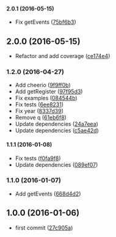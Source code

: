 #### 2.0.1 (2016-05-15)

* Fix getEvents ([75bf6b3](https://github.com/lgaticaq/beerjs/commit/75bf6b3))

## 2.0.0 (2016-05-15)

* Refactor and add coverage ([ce174e4](https://github.com/lgaticaq/beerjs/commit/ce174e4))

### 1.2.0 (2016-04-27)

* Add cheerio ([9f9ff0b](https://github.com/lgaticaq/beerjs/commit/9f9ff0b))
* Add getRegister ([97f95d3](https://github.com/lgaticaq/beerjs/commit/97f95d3))
* Fix examples ([084544b](https://github.com/lgaticaq/beerjs/commit/084544b))
* Fix tests ([6ee8231](https://github.com/lgaticaq/beerjs/commit/6ee8231))
* Fix year ([8337d39](https://github.com/lgaticaq/beerjs/commit/8337d39))
* Remove q ([61eb6f8](https://github.com/lgaticaq/beerjs/commit/61eb6f8))
* Update dependencies ([24a7eea](https://github.com/lgaticaq/beerjs/commit/24a7eea))
* Update dependencies ([c5ae42d](https://github.com/lgaticaq/beerjs/commit/c5ae42d))

#### 1.1.1 (2016-01-08)

* Fix tests ([f0fa9f8](https://github.com/lgaticaq/beerjs/commit/f0fa9f8))
* Update dependencies ([089ef07](https://github.com/lgaticaq/beerjs/commit/089ef07))

### 1.1.0 (2016-01-07)

* Add getEvents ([668d4d2](https://github.com/lgaticaq/beerjs/commit/668d4d2))

## 1.0.0 (2016-01-06)

* first commit ([27c905a](https://github.com/lgaticaq/beerjs/commit/27c905a))
